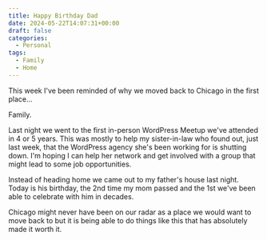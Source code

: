 ```yaml
---
title: Happy Birthday Dad
date: 2024-05-22T14:07:31+00:00
draft: false
categories:
  - Personal
tags:
  - Family
  - Home
---
```


This week I've been reminded of why we moved back to Chicago in the first place...

Family.

Last night we went to the first in-person WordPress Meetup we've attended in 4 or 5 years. This was mostly to help my sister-in-law who found out, just last week, that the WordPress agency she's been working for is shutting down. I'm hoping I can help her network and get involved with a group that might lead to some job opportunities.

Instead of heading home we came out to my father's house last night. Today is his birthday, the 2nd time my mom passed and the 1st we've been able to celebrate with him in decades.

Chicago might never have been on our radar as a place we would want to move back to but it is being able to do things like this that has absolutely made it worth it.